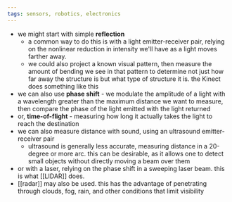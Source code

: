 ```yaml
---
tags: sensors, robotics, electronics
---
```


- we might start with simple **reflection**
	- a common way to do this is with a light emitter-receiver pair, relying on the nonlinear reduction in intensity we'll have as a light moves farther away.
	- we could also project a known visual pattern, then measure the amount of bending we see in that pattern to determine not just how far away the structure is but what type of structure it is. the Kinect does something like this
- we can also use **phase shift** - we modulate the amplitude of a light with a wavelength greater than the maximum distance we want to measure, then compare the phase of the light emitted with the light returned
- or, **time-of-flight** - measuring how long it actually takes the light to reach the destination
- we can also measure distance with sound, using an ultrasound emitter-receiver pair
	- ultrasound is generally less accurate, measuring distance in a 20-degree or more arc. this can be desirable, as it allows one to detect small objects without directly moving a beam over them
- or with a laser, relying on the phase shift in a sweeping laser beam. this is what [[LIDAR]] does.
- [[radar]] may also be used. this has the advantage of penetrating through clouds, fog, rain, and other conditions that limit visibility